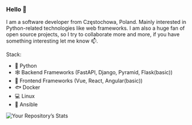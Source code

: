 ### Hello  👋

I am a software developer from Częstochowa, Poland. Mainly interested in Python-related technologies like web frameworks.
I am also a huge fan of open source projects, so I try to collaborate more and more, if you have something interesting let me know :mailbox:.

Stack:
- 🐍 Python
- 🕸️ Backend Frameworks (FastAPI, Django, Pyramid, Flask(basic))
- :sparkler: Frontend Frameworks (Vue, React, Angular(basic))
- 🐟 Docker
- 💻 Linux
- :wrench: Ansible

![Your Repository’s Stats](https://github-readme-stats.vercel.app/api?username=matiuszka&show_icons=true)
